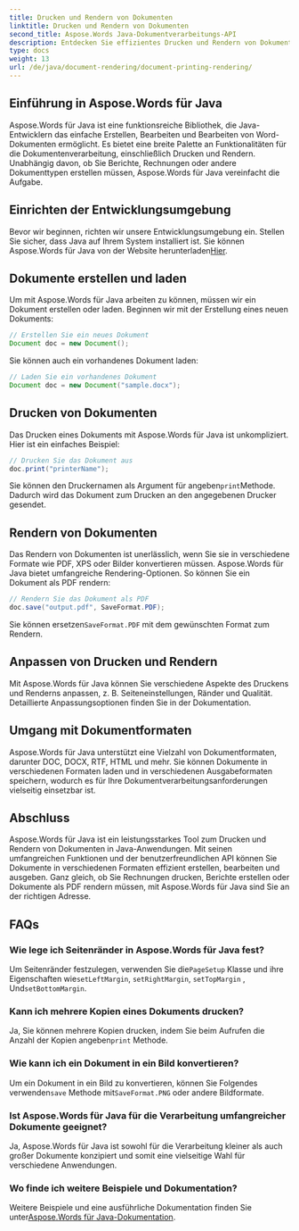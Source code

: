 ```yaml
---
title: Drucken und Rendern von Dokumenten
linktitle: Drucken und Rendern von Dokumenten
second_title: Aspose.Words Java-Dokumentverarbeitungs-API
description: Entdecken Sie effizientes Drucken und Rendern von Dokumenten mit Aspose.Words für Java. Lernen Sie Schritt für Schritt anhand von Quellcode-Beispielen.
type: docs
weight: 13
url: /de/java/document-rendering/document-printing-rendering/
---
```


## Einführung in Aspose.Words für Java

Aspose.Words für Java ist eine funktionsreiche Bibliothek, die Java-Entwicklern das einfache Erstellen, Bearbeiten und Bearbeiten von Word-Dokumenten ermöglicht. Es bietet eine breite Palette an Funktionalitäten für die Dokumentenverarbeitung, einschließlich Drucken und Rendern. Unabhängig davon, ob Sie Berichte, Rechnungen oder andere Dokumenttypen erstellen müssen, Aspose.Words für Java vereinfacht die Aufgabe.

## Einrichten der Entwicklungsumgebung

 Bevor wir beginnen, richten wir unsere Entwicklungsumgebung ein. Stellen Sie sicher, dass Java auf Ihrem System installiert ist. Sie können Aspose.Words für Java von der Website herunterladen[Hier](https://releases.aspose.com/words/java/).

## Dokumente erstellen und laden

Um mit Aspose.Words für Java arbeiten zu können, müssen wir ein Dokument erstellen oder laden. Beginnen wir mit der Erstellung eines neuen Dokuments:

```java
// Erstellen Sie ein neues Dokument
Document doc = new Document();
```

Sie können auch ein vorhandenes Dokument laden:

```java
// Laden Sie ein vorhandenes Dokument
Document doc = new Document("sample.docx");
```

## Drucken von Dokumenten

Das Drucken eines Dokuments mit Aspose.Words für Java ist unkompliziert. Hier ist ein einfaches Beispiel:

```java
// Drucken Sie das Dokument aus
doc.print("printerName");
```

 Sie können den Druckernamen als Argument für angeben`print`Methode. Dadurch wird das Dokument zum Drucken an den angegebenen Drucker gesendet.

## Rendern von Dokumenten

Das Rendern von Dokumenten ist unerlässlich, wenn Sie sie in verschiedene Formate wie PDF, XPS oder Bilder konvertieren müssen. Aspose.Words für Java bietet umfangreiche Rendering-Optionen. So können Sie ein Dokument als PDF rendern:

```java
// Rendern Sie das Dokument als PDF
doc.save("output.pdf", SaveFormat.PDF);
```

 Sie können ersetzen`SaveFormat.PDF` mit dem gewünschten Format zum Rendern.

## Anpassen von Drucken und Rendern

Mit Aspose.Words für Java können Sie verschiedene Aspekte des Druckens und Renderns anpassen, z. B. Seiteneinstellungen, Ränder und Qualität. Detaillierte Anpassungsoptionen finden Sie in der Dokumentation.

## Umgang mit Dokumentformaten

Aspose.Words für Java unterstützt eine Vielzahl von Dokumentformaten, darunter DOC, DOCX, RTF, HTML und mehr. Sie können Dokumente in verschiedenen Formaten laden und in verschiedenen Ausgabeformaten speichern, wodurch es für Ihre Dokumentverarbeitungsanforderungen vielseitig einsetzbar ist.

## Abschluss

Aspose.Words für Java ist ein leistungsstarkes Tool zum Drucken und Rendern von Dokumenten in Java-Anwendungen. Mit seinen umfangreichen Funktionen und der benutzerfreundlichen API können Sie Dokumente in verschiedenen Formaten effizient erstellen, bearbeiten und ausgeben. Ganz gleich, ob Sie Rechnungen drucken, Berichte erstellen oder Dokumente als PDF rendern müssen, mit Aspose.Words für Java sind Sie an der richtigen Adresse.

## FAQs

### Wie lege ich Seitenränder in Aspose.Words für Java fest?

 Um Seitenränder festzulegen, verwenden Sie die`PageSetup` Klasse und ihre Eigenschaften wie`setLeftMargin`, `setRightMargin`, `setTopMargin` , Und`setBottomMargin`.

### Kann ich mehrere Kopien eines Dokuments drucken?

 Ja, Sie können mehrere Kopien drucken, indem Sie beim Aufrufen die Anzahl der Kopien angeben`print` Methode.

### Wie kann ich ein Dokument in ein Bild konvertieren?

 Um ein Dokument in ein Bild zu konvertieren, können Sie Folgendes verwenden`save` Methode mit`SaveFormat.PNG` oder andere Bildformate.

### Ist Aspose.Words für Java für die Verarbeitung umfangreicher Dokumente geeignet?

Ja, Aspose.Words für Java ist sowohl für die Verarbeitung kleiner als auch großer Dokumente konzipiert und somit eine vielseitige Wahl für verschiedene Anwendungen.

### Wo finde ich weitere Beispiele und Dokumentation?

 Weitere Beispiele und eine ausführliche Dokumentation finden Sie unter[Aspose.Words für Java-Dokumentation](https://reference.aspose.com/words/java/).